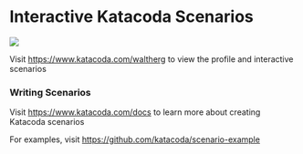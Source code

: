 # Interactive Katacoda Scenarios

[![](http://shields.katacoda.com/katacoda/waltherg/count.svg)](https://www.katacoda.com/waltherg "Get your profile on Katacoda.com")

Visit https://www.katacoda.com/waltherg to view the profile and interactive scenarios

### Writing Scenarios
Visit https://www.katacoda.com/docs to learn more about creating Katacoda scenarios

For examples, visit https://github.com/katacoda/scenario-example
